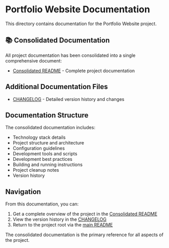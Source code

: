 # Portfolio Website Documentation

This directory contains documentation for the Portfolio Website project.

## 📚 Consolidated Documentation

All project documentation has been consolidated into a single comprehensive document:

- [Consolidated README](./consolidated-README.md) - Complete project documentation

## Additional Documentation Files

- [CHANGELOG](./CHANGELOG.md) - Detailed version history and changes

## Documentation Structure

The consolidated documentation includes:

- Technology stack details
- Project structure and architecture
- Configuration guidelines
- Development tools and scripts
- Development best practices
- Building and running instructions
- Project cleanup notes
- Version history

## Navigation

From this documentation, you can:

1. Get a complete overview of the project in the [Consolidated README](./consolidated-README.md)
2. View the version history in the [CHANGELOG](./CHANGELOG.md)
3. Return to the project root via the [main README](../README.md)

The consolidated documentation is the primary reference for all aspects of the project.